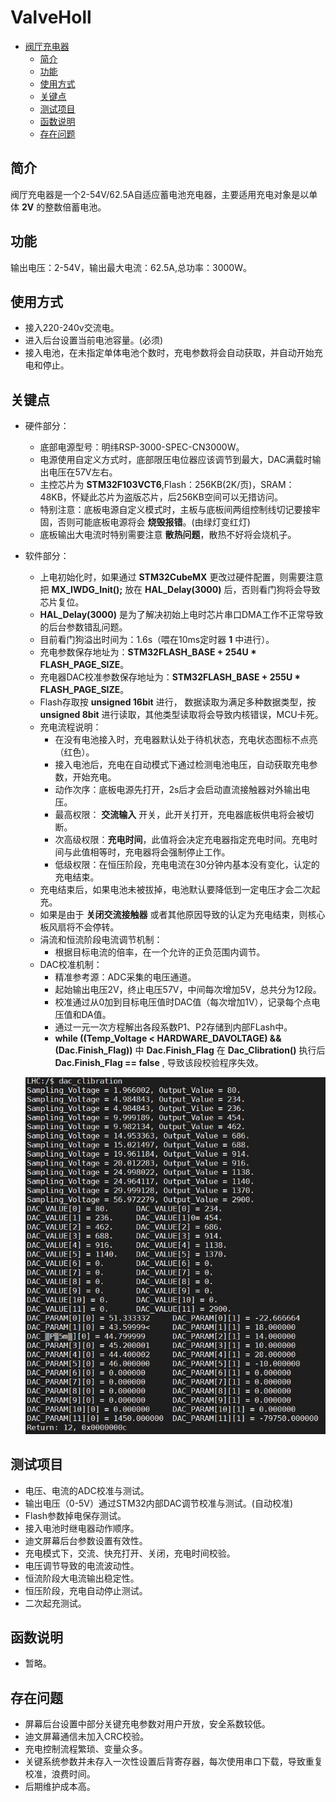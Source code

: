 # ValveHoll

- [阀厅充电器](#阀厅充电器)
  - [简介](#简介)
  - [功能](#功能)
  - [使用方式](#使用方式)
  - [关键点](#关键点)
  - [测试项目](#测试项目)
  - [函数说明](#函数说明)
  - [存在问题](#存在问题)


## 简介

阀厅充电器是一个2-54V/62.5A自适应蓄电池充电器，主要适用充电对象是以单体 **2V** 的整数倍蓄电池。


## 功能

输出电压：2-54V，输出最大电流：62.5A,总功率：3000W。

## 使用方式

- 接入220-240v交流电。
- 进入后台设置当前电池容量。(必须)
- 接入电池，在未指定单体电池个数时，充电参数将会自动获取，并自动开始充电和停止。

## 关键点

- 硬件部分：
	- 底部电源型号：明纬RSP-3000-SPEC-CN3000W。
	- 电源使用自定义方式时，底部限压电位器应该调节到最大，DAC满载时输出电压在57V左右。
	- 主控芯片为 **STM32F103VCT6**,Flash：256KB(2K/页)，SRAM：48KB，怀疑此芯片为盗版芯片，后256KB空间可以无措访问。
	- 特别注意：底板电源自定义模式时，主板与底板间两组控制线切记要接牢固，否则可能底板电源将会 **烧毁报错**。(由绿灯变红灯)
	- 底板输出大电流时特别需要注意 **散热问题**，散热不好将会烧机子。

- 软件部分：
	- 上电初始化时，如果通过 **STM32CubeMX** 更改过硬件配置，则需要注意把 **MX_IWDG_Init();** 放在 **HAL_Delay(3000)** 后，否则看门狗将会导致芯片复位。
	- **HAL_Delay(3000)** 是为了解决初始上电时芯片串口DMA工作不正常导致的后台参数错乱问题。
	- 目前看门狗溢出时间为：1.6s（喂在10ms定时器 **1** 中进行）。
	- 充电参数保存地址为：**STM32FLASH_BASE + 254U * FLASH_PAGE_SIZE**。
	- 充电器DAC校准参数保存地址为：**STM32FLASH_BASE + 255U * FLASH_PAGE_SIZE**。
	- Flash存取按 **unsigned 16bit** 进行， 数据读取为满足多种数据类型，按 **unsigned 8bit** 进行读取，其他类型读取将会导致内核错误，MCU卡死。
	- 充电流程说明：
		- 在没有电池接入时，充电器默认处于待机状态，充电状态图标不点亮（红色）。
		- 接入电池后，充电在自动模式下通过检测电池电压，自动获取充电参数，开始充电。
		- 动作次序：底板电源先打开，2s后才会启动直流接触器对外输出电压。
		- 最高权限： **交流输入** 开关，此开关打开，充电器底板供电将会被切断。
		- 次高级权限：**充电时间**，此值将会决定充电器指定充电时间。充电时间与此值相等时，充电器将会强制停止工作。
		- 低级权限：在恒压阶段，充电电流在30分钟内基本没有变化，认定的充电结束。
	- 充电结束后，如果电池未被拔掉，电池默认要降低到一定电压才会二次起充。
	- 如果是由于 **关闭交流接触器** 或者其他原因导致的认定为充电结束，则核心板风扇将不会停转。
	- 涓流和恒流阶段电流调节机制：
		- 根据目标电流的倍率，在一个允许的正负范围内调节。
	- DAC校准机制：
		- 精准参考源：ADC采集的电压通道。
		- 起始输出电压2V，终止电压57V，中间每次增加5V，总共分为12段。
		- 校准通过从0加到目标电压值时DAC值（每次增加1V），记录每个点电压值和DA值。
		- 通过一元一次方程解出各段系数P1、P2存储到内部FLash中。
		- **while ((Temp_Voltage < HARDWARE_DAVOLTAGE) && (Dac.Finish_Flag))** 中 **Dac.Finish_Flag** 在
		**Dac_Clibration()** 执行后 **Dac.Finish_Flag == false** , 导致该段校验程序失效。

	![Clibration.jpg](Document/Clibration.jpg)

## 测试项目

- 电压、电流的ADC校准与测试。
- 输出电压（0-5V）通过STM32内部DAC调节校准与测试。(自动校准)
- Flash参数掉电保存测试。
- 接入电池时继电器动作顺序。
- 迪文屏幕后台参数设置有效性。
- 充电模式下，交流、快充打开、关闭，充电时间校验。
- 电压调节导致的电流波动性。
- 恒流阶段大电流输出稳定性。
- 恒压阶段，充电自动停止测试。
- 二次起充测试。

## 函数说明

- 暂略。


## 存在问题

- 屏幕后台设置中部分关键充电参数对用户开放，安全系数较低。
- 迪文屏幕通信未加入CRC校验。
- 充电控制流程繁琐、变量众多。
- 关键系统参数并未存入一次性设置后背寄存器，每次使用串口下载，导致重复校准，浪费时间。
- 后期维护成本高。